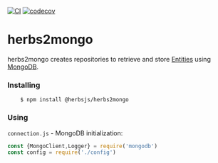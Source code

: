 [![CI](https://github.com/herbsjs/herbs2mongo/actions/workflows/ci.yml/badge.svg?branch=main)](https://github.com/herbsjs/herbs2mongo/actions/workflows/ci.yml)
[![codecov](https://codecov.io/gh/herbsjs/herbs2mongo/branch/main/graph/badge.svg)](https://codecov.io/gh/herbsjs/herbs2mongo)

# herbs2mongo

herbs2mongo creates repositories to retrieve and store [Entities](https://github.com/herbsjs/gotu) using [MongoDB](https://docs.mongodb.com/drivers/node/current/).

### Installing
```
    $ npm install @herbsjs/herbs2mongo
```

### Using

`connection.js` - MongoDB initialization:
```javascript
const {MongoClient,Logger} = require('mongodb')
const config = require('./config')
